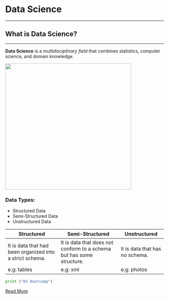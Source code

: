 # Data Science
---
## What is Data Science?
---
**Data Science** is a *multidisciplinary field* that combines statistics, computer science, and domain knowledge.

<img src="DS.png" width="400" height="400">

### Data Types:
- Structured Data
- Semi-Structured Data
- Unstructured Data


|                      Structured                         |                           Semi-Structured                           |          Unstructured         |
|                         ---                             |                                 ---                                 |               ---             |
| It is data that had been organized into a strict schema.| It is data that does not conform to a schema but has some structure.| It is data that has no schema.|
| e.g: tables                                             | e.g: xml                                                            | e.g: photos                   |


```python
print ("DS Bootcamp")
```

[Read More](https://en.wikipedia.org/wiki/Data_science)